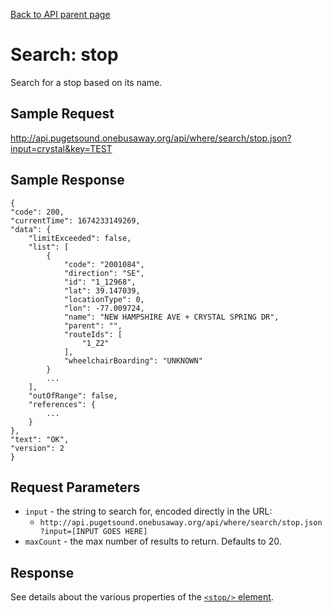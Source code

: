 [Back to API parent page](../index.html)

# Search: stop

Search for a stop based on its name.

## Sample Request

http://api.pugetsound.onebusaway.org/api/where/search/stop.json?input=crystal&key=TEST

## Sample Response

    {
    "code": 200,
    "currentTime": 1674233149269,
    "data": {
        "limitExceeded": false,
        "list": [
            {
                "code": "2001084",
                "direction": "SE",
                "id": "1_12968",
                "lat": 39.147039,
                "locationType": 0,
                "lon": -77.009724,
                "name": "NEW HAMPSHIRE AVE + CRYSTAL SPRING DR",
                "parent": "",
                "routeIds": [
                    "1_Z2"
                ],
                "wheelchairBoarding": "UNKNOWN"
            }
            ...
        ],
        "outOfRange": false,
        "references": {
            ...
        }
    },
    "text": "OK",
    "version": 2
    }


## Request Parameters

* `input` - the string to search for, encoded directly in the URL:
    * `http://api.pugetsound.onebusaway.org/api/where/search/stop.json?input=[INPUT GOES HERE]`
*  `maxCount` - the max number of results to return.  Defaults to 20.

## Response

See details about the various properties of the [`<stop/>` element](../elements/stop.html).